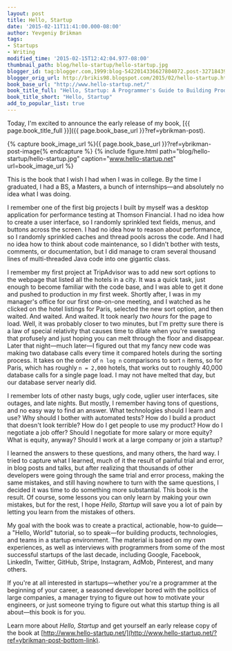 ```yaml
---
layout: post
title: Hello, Startup
date: '2015-02-11T11:41:00.000-08:00'
author: Yevgeniy Brikman
tags:
- Startups
- Writing
modified_time: '2015-02-15T12:42:04.977-08:00'
thumbnail_path: blog/hello-startup/hello-startup.jpg
blogger_id: tag:blogger.com,1999:blog-5422014336627804072.post-3271843985604725456
blogger_orig_url: http://brikis98.blogspot.com/2015/02/hello-startup.html
book_base_url: "http://www.hello-startup.net/"
book_title_full: "Hello, Startup: A Programmer's Guide to Building Products, Technologies, and Teams"
book_title_short: "Hello, Startup"
add_to_popular_list: true
---
```


Today, I'm excited to announce the early release of my book, 
[{{ page.book_title_full }}]({{ page.book_base_url }}?ref=ybrikman-post).

{% capture book_image_url %}{{ page.book_base_url }}?ref=ybrikman-post-image{% endcapture %}
{% include figure.html path="blog/hello-startup/hello-startup.jpg" caption="www.hello-startup.net" url=book_image_url %}

This is the book that I wish I had when I was in college. By the time I 
graduated, I had a BS, a Masters, a bunch of internships&mdash;and absolutely 
no idea what I was doing.

I remember one of the first big projects I built by myself was a desktop 
application for performance testing at Thomson Financial. I had no idea how to 
create a user interface, so I randomly sprinkled text fields, menus, and 
buttons across the screen. I had no idea how to reason about performance, so I 
randomly sprinkled caches and thread pools across the code. And I had no idea 
how to think about code maintenance, so I didn't bother with tests, comments, 
or documentation, but I did manage to cram several thousand lines of 
multi-threaded Java code into one gigantic class.

I remember my first project at TripAdvisor was to add new sort options to the 
webpage that listed all the hotels in a city. It was a quick task, just enough 
to become familiar with the code base, and I was able to get it done and pushed 
to production in my first week. Shortly after, I was in my manager's office for 
our first one-on-one meeting, and I watched as he clicked on the hotel listings 
for Paris, selected the new sort option, and then waited. And waited. And 
waited. It took nearly *two hours* for the page to load. Well, it was probably 
closer to two minutes, but I'm pretty sure there is a law of special relativity 
that causes time to dilate when you're sweating that profusely and just hoping 
you can melt through the floor and disappear. Later that night&mdash;much 
later&mdash;I figured out that my fancy new code was making two database calls 
every time it compared hotels during the sorting process. It takes on the order 
of `n log n` comparisons to sort `n` items, so for Paris, which has roughly 
`n = 2,000` hotels, that works out to roughly 40,000 database calls for a 
single page load. I may not have melted that day, but our database server 
nearly did.

I remember lots of other nasty bugs, ugly code, uglier user interfaces, site 
outages, and late nights. But mostly, I remember having tons of questions, and 
no easy way to find an answer. What technologies should I learn and use? Why 
should I bother with automated tests? How do I build a product that doesn't 
look terrible? How do I get people to use my product? How do I negotiate a job 
offer? Should I negotiate for more salary or more equity? What is equity, 
anyway? Should I work at a large company or join a startup?

I learned the answers to these questions, and many others, the hard way. I 
tried to capture what I learned, much of it the result of painful trial and 
error, in blog posts and talks, but after realizing that thousands of other 
developers were going through the same trial and error process, making the same 
mistakes, and still having nowhere to turn with the same questions, I decided 
it was time to do something more substantial. This book is the result. Of 
course, some lessons you can only learn by making your own mistakes, but for 
the rest, I hope *Hello, Startup* will save you a lot of pain by letting you 
learn from the mistakes of others.

My goal with the book was to create a practical, actionable, how-to 
guide&mdash;a "Hello, World" tutorial, so to speak&mdash;for building products, 
technologies, and teams in a startup environment. The material is based on my 
own experiences, as well as interviews with programmers from some of the most 
successful startups of the last decade, including Google, Facebook, LinkedIn, 
Twitter, GitHub, Stripe, Instagram, AdMob, Pinterest, and many others.

If you're at all interested in startups&mdash;whether you're a programmer at 
the beginning of your career, a seasoned developer bored with the politics of 
large companies, a manager trying to figure out how to motivate your engineers, 
or just someone trying to figure out what this startup thing is all 
about&mdash;this book is for you.

Learn more about *Hello, Startup* and get yourself an early release copy of the 
book at [http://www.hello-startup.net/](http://www.hello-startup.net/?ref=ybrikman-post-bottom-link).




